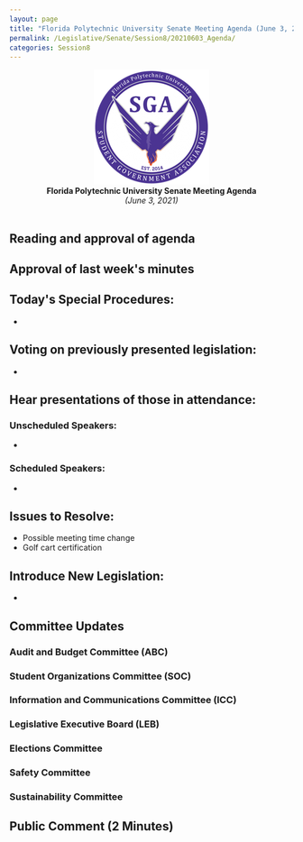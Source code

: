 ```yaml
---
layout: page
title: "Florida Polytechnic University Senate Meeting Agenda (June 3, 2021)"
permalink: /Legislative/Senate/Session8/20210603_Agenda/
categories: Session8
---
```


<div style="text-align: center"><img src="/assets/SGASeal.png" /></div>

<center><b>Florida Polytechnic University Senate Meeting Agenda</b></center>
<center><em>(June 3, 2021)</em></center>
<br>

## Reading and approval of agenda

## Approval of last week's minutes

## Today's Special Procedures:
- 

## Voting on previously presented legislation:
- 

## Hear presentations of those in attendance:

### Unscheduled Speakers:
- 

### Scheduled Speakers:
- 

## Issues to Resolve:
- Possible meeting time change
- Golf cart certification

## Introduce New Legislation:
- 

## Committee Updates

### Audit and Budget Committee (ABC)
### Student Organizations Committee (SOC)
### Information and Communications Committee (ICC)
### Legislative Executive Board (LEB)
### Elections Committee
### Safety Committee
### Sustainability Committee

## Public Comment (2 Minutes)
